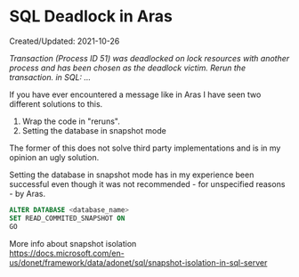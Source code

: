 # SQL Deadlock in Aras
<p class='editDate'>Created/Updated: 2021-10-26</p>

*Transaction (Process ID 51) was deadlocked on lock resources with another process and has been chosen as the deadlock victim. Rerun the transaction. in SQL: ...*

If you have ever encountered a message like in Aras I have seen two different solutions to this.

1. Wrap the code in "reruns".
2. Setting the database in snapshot mode

The former of this does not solve third party implementations and is in my opinion an ugly solution.

Setting the database in snapshot mode has in my experience been successful even though it was not recommended - for unspecified reasons - by Aras.

``` sql
ALTER DATABASE <database_name>
SET READ_COMMITED_SNAPSHOT ON
GO
``` 

More info about snapshot isolation  
<https://docs.microsoft.com/en-us/donet/framework/data/adonet/sql/snapshot-isolation-in-sql-server>